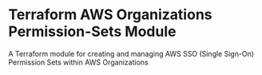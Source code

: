 # Terraform AWS Organizations Permission-Sets Module
A Terraform module for creating and managing AWS SSO (Single Sign-On) Permission Sets within AWS Organizations
